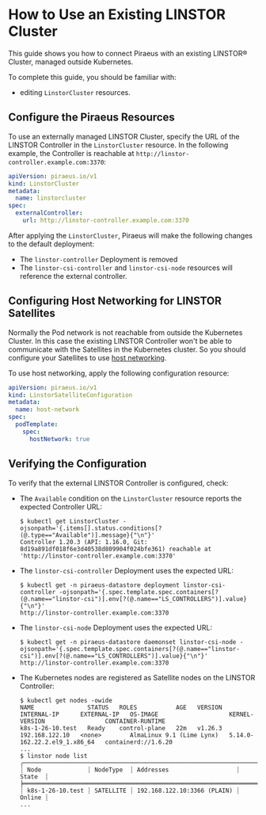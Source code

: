 # How to Use an Existing LINSTOR Cluster

This guide shows you how to connect Piraeus with an existing LINSTOR® Cluster, managed outside Kubernetes.

To complete this guide, you should be familiar with:

* editing `LinstorCluster` resources.

## Configure the Piraeus Resources

To use an externally managed LINSTOR Cluster, specify the URL of the LINSTOR Controller in the `LinstorCluster`
resource. In the following example, the Controller is reachable at `http://linstor-controller.example.com:3370`:

```yaml
apiVersion: piraeus.io/v1
kind: LinstorCluster
metadata:
  name: linstorcluster
spec:
  externalController:
    url: http://linstor-controller.example.com:3370
```

After applying the `LinstorCluster`, Piraeus will make the following changes to the default deployment:

* The `linstor-controller` Deployment is removed
* The `linstor-csi-controller` and `linstor-csi-node` resources will reference the external controller.

## Configuring Host Networking for LINSTOR Satellites

Normally the Pod network is not reachable from outside the Kubernetes Cluster.
In this case the existing LINSTOR Controller won't be able to communicate with the Satellites in the Kubernetes cluster.
So you should configure your Satellites to use [host networking](./drbd-host-networking.md).

To use host networking, apply the following configuration resource:

```yaml
apiVersion: piraeus.io/v1
kind: LinstorSatelliteConfiguration
metadata:
  name: host-network
spec:
  podTemplate:
    spec:
      hostNetwork: true
```

## Verifying the Configuration

To verify that the external LINSTOR Controller is configured, check:

* The `Available` condition on the `LinstorCluster` resource reports the expected Controller URL:
  ```
  $ kubectl get LinstorCluster -ojsonpath='{.items[].status.conditions[?(@.type=="Available")].message}{"\n"}'
  Controller 1.20.3 (API: 1.16.0, Git: 8d19a891df018f6e3d40538d809904f024bfe361) reachable at 'http://linstor-controller.example.com:3370'
  ```
* The `linstor-csi-controller` Deployment uses the expected URL:
  ```
  $ kubectl get -n piraeus-datastore deployment linstor-csi-controller -ojsonpath='{.spec.template.spec.containers[?(@.name=="linstor-csi")].env[?(@.name=="LS_CONTROLLERS")].value}{"\n"}'
  http://linstor-controller.example.com:3370
  ```
* The `linstor-csi-node` Deployment uses the expected URL:
  ```
  $ kubectl get -n piraeus-datastore daemonset linstor-csi-node -ojsonpath='{.spec.template.spec.containers[?(@.name=="linstor-csi")].env[?(@.name=="LS_CONTROLLERS")].value}{"\n"}'
  http://linstor-controller.example.com:3370
  ```
* The Kubernetes nodes are registered as Satellite nodes on the LINSTOR Controller:
  ```
  $ kubectl get nodes -owide
  NAME               STATUS   ROLES           AGE   VERSION   INTERNAL-IP      EXTERNAL-IP   OS-IMAGE                    KERNEL-VERSION                 CONTAINER-RUNTIME
  k8s-1-26-10.test   Ready    control-plane   22m   v1.26.3   192.168.122.10   <none>        AlmaLinux 9.1 (Lime Lynx)   5.14.0-162.22.2.el9_1.x86_64   containerd://1.6.20
  ...
  $ linstor node list
  ╭─────────────────────────────────────────────────────────────────────╮
  ┊ Node             ┊ NodeType  ┊ Addresses                   ┊ State  ┊
  ╞═════════════════════════════════════════════════════════════════════╡
  ┊ k8s-1-26-10.test ┊ SATELLITE ┊ 192.168.122.10:3366 (PLAIN) ┊ Online ┊
  ...
  ```

